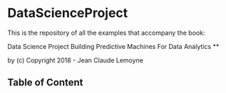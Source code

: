 # DataScienceProject
This is the repository of all the examples that accompany the book:

Data Science Project 
Building Predictive Machines 
For Data Analytics **

by (c) Copyright 2018 - Jean Claude Lemoyne

## Table of Content
